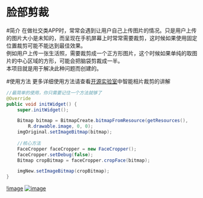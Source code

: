 脸部剪裁
===============
#简介
在做社交类APP时，常常会遇到让用户自己上传图片的情况。只是用户上传的图片大小是未知的，而呈现在手机屏幕上时常常需要裁剪，这时候如果使用固定位置裁剪可能不能达到最佳效果。<br>
例如用户上传一张生活照，需要裁剪成一个正方形图片，这个时候如果单纯的取图片的中心区域的方形，可能会把脑袋剪裁成一半。<br>
本项目就是用于解决此种问题而创建的。

#使用方法
更多详细使用方法请查看[开源实验室](http://www.kymjs.com)中智能相片裁剪的讲解

```java
//最简单的使用，你只需要记住一个方法就够了
@Override
public void initWidget() {
    super.initWidget();

    Bitmap bitmap = BitmapCreate.bitmapFromResource(getResources(),
        R.drawable.image, 0, 0);
    imgOriginal.setImageBitmap(bitmap);
    
    //核心方法
    FaceCropper faceCropper = new FaceCropper();
    faceCropper.setDebug(false);
    Bitmap cropBitmap = faceCropper.cropFace(bitmap);

    imgNew.setImageBitmap(cropBitmap);
}
```

[!image](https://github.com/kymjs/FaceRecognition/blob/master/image.png)
[![image](https://github.com/kymjs/FaceRecognition/blob/master/image.png)](http://www.kymjs.com)